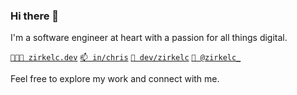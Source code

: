 ### Hi there 👋

I'm a software engineer at heart with a passion for all things digital. 

[`🧑🏼‍💻 zirkelc.dev`](https://zirkelc.dev/) [`📫 in/chris`](https://www.linkedin.com/in/christian-zirkel/) [`💬 dev/zirkelc`](https://dev.to/zirkelc) [`🐥 @zirkelc_`](https://twitter.com/zirkelc_) 

Feel free to explore my work and connect with me.

<!--
**zirkelc/zirkelc** is a ✨ _special_ ✨ repository because its `README.md` (this file) appears on your GitHub profile.

Here are some ideas to get you started:

- 🔭 I’m currently working on ...
- 🌱 I’m currently learning ...
- 👯 I’m looking to collaborate on ...
- 🤔 I’m looking for help with ...
- 💬 Ask me about ...
- 📫 How to reach me: ...
- 😄 Pronouns: ...
- ⚡ Fun fact: ...
-->
